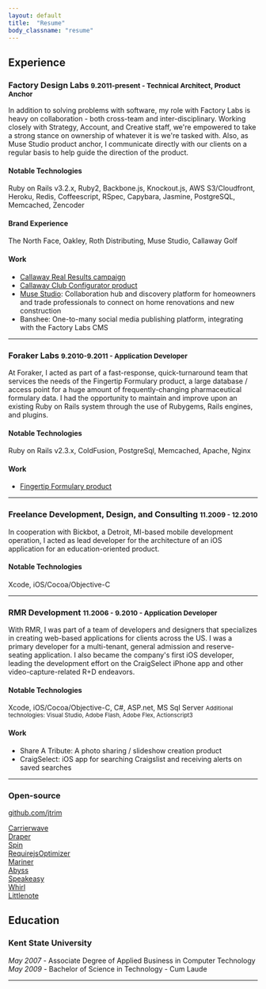 ```yaml
---
layout: default
title:  "Resume"
body_classname: "resume"
---
```


## Experience

### Factory Design Labs <small>9.2011-present - Technical Architect, Product Anchor</small>

In addition to solving problems with software, my role with Factory Labs is heavy on collaboration - both cross-team and inter-disciplinary. Working closely with Strategy, Account, and Creative staff, we're empowered to take a strong stance on ownership of whatever it is we're tasked with. Also, as Muse Studio product anchor, I communicate directly with our clients on a regular basis to help guide the direction of the product.

#### Notable Technologies
Ruby on Rails v3.2.x, Ruby2, Backbone.js, Knockout.js, AWS S3/Cloudfront, Heroku, Redis, Coffeescript, RSpec, Capybara, Jasmine, PostgreSQL, Memcached, Zencoder

#### Brand Experience
The North Face, Oakley, Roth Distributing, Muse Studio, Callaway Golf

#### Work
- [Callaway Real Results campaign](http://www.factorylabs.com/details/121?id=121)
- [Callaway Club Configurator product](http://gizmodo.com/5901038/a-fully-customizable-driver-for-the-pickiest-duffers)
- [Muse Studio](http://www.musestudio.com): Collaboration hub and discovery platform for homeowners and trade professionals to connect on home renovations and new construction
- Banshee: One-to-many social media publishing platform, integrating with the Factory Labs CMS

---

### Foraker Labs <small>9.2010-9.2011 - Application Developer</small>

At Foraker, I acted as part of a fast-response, quick-turnaround team that services the needs of the Fingertip Formulary product, a large database / access point for a huge amount of frequently-changing pharmaceutical formulary data. I had the opportunity to maintain and improve upon an existing Ruby on Rails system through the use of Rubygems, Rails engines, and plugins.

#### Notable Technologies
Ruby on Rails v2.3.x, ColdFusion, PostgreSql, Memcached, Apache, Nginx

#### Work
- [Fingertip Formulary product](http://www.fingertipformulary.com)

---

### Freelance Development, Design, and Consulting <small>11.2009 - 12.2010</small>

In cooperation with Bickbot, a Detroit, MI-based mobile development operation, I acted as lead developer for the architecture of an iOS application for an education-oriented product.

#### Notable Technologies
Xcode, iOS/Cocoa/Objective-C

---

### RMR Development <small>11.2006 - 9.2010 - Application Developer</small>

With RMR, I was part of a team of developers and designers that specializes in creating web-based applications for clients across the US. I was a primary developer for a multi-tenant, general admission and reserve-seating application. I also became the company's first iOS developer, leading the development effort on the CraigSelect iPhone app and other video-capture-related R+D endeavors.

#### Notable Technologies
Xcode, iOS/Cocoa/Objective-C, C#, ASP.net, MS Sql Server
<small>
Additional technologies:
Visual Studio, Adobe Flash, Adobe Flex, Actionscript3
</small>

#### Work
- Share A Tribute: A photo sharing / slideshow creation product
- CraigSelect: iOS app for searching Craigslist and receiving alerts on saved searches

---

### Open-source
[github.com/jtrim](https://github.com/jtrim)   

[Carrierwave](https://github.com/carrierwaveuploader/carrierwave)   
[Draper](https://github.com/drapergem/draper)   
[Spin](https://github.com/jstorimer/spin)   
[RequirejsOptimizer](https://github.com/jtrim/requirejs_optimizer)   
[Mariner](https://github.com/jtrim/mariner)   
[Abyss](https://github.com/jtrim/abyss)   
[Speakeasy](https://github.com/jtrim/speakeasy)   
[Whirl](https://github.com/jtrim/whirl)   
[Littlenote](https://github.com/jtrim/littlenote)

## Education

### Kent State University
*May 2007* - Associate Degree of Applied Business in Computer Technology   
*May 2009* - Bachelor of Science in Technology - Cum Laude

---